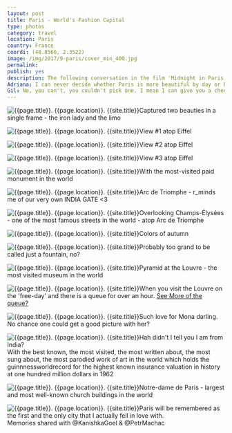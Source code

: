 ```yaml
---
layout: post
title: Paris - World's Fashion Capital
type: photos
category: travel
location: Paris
country: France
coordi: (48.8566, 2.3522)
image: /img/2017/9-paris/cover_min_400.jpg 
permalink: 
publish: yes
description: The following conversation in the film 'Midnight in Paris' aptly summarises my feelings about Paris - the most visited city in the world<br>
Adriana: I can never decide whether Paris is more beautiful by day or by night. <br>
Gil: No, you can't, you couldn't pick one. I mean I can give you a checkmate argument for each side. You know, I sometimes think, how is anyone ever gonna come up with a book, or a painting, or a symphony, or a sculpture that can compete with a great city. You can't. Because you look around and every street, every boulevard, is its own special art form and when you think that in the cold, violent, meaningless universe that Paris exists, these lights, I mean come on, there's nothing happening on Jupiter or Neptune, but from way out in space you can see these lights, the cafés, people drinking and singing. For all we know, Paris is the hottest spot in the universe.
---
```

<!-- http://compressjpeg.com -->
<!-- http://compressimage.toolur.com/ 1024, 400-->
<p class="center"><img src="{{site.baseurl}}/img/2017/9-paris/cover_min.jpg" alt="{{page.title}}. {{page.location}}. {{site.title}}" title="{{page.title}}">Captured two beauties in a single frame - the iron lady and the limo</p>

<p class="center"><img src="{{site.baseurl}}/img/2017/9-paris/2_min.jpg" alt="{{page.title}}. {{page.location}}. {{site.title}}" title="{{page.title}}">View #1 atop Eiffel</p>

<p class="center"><img src="{{site.baseurl}}/img/2017/9-paris/3_min.jpg" alt="{{page.title}}. {{page.location}}. {{site.title}}" title="{{page.title}}">View #2 atop Eiffel</p>

<p class="center"><img src="{{site.baseurl}}/img/2017/9-paris/4_min.jpg" alt="{{page.title}}. {{page.location}}. {{site.title}}" title="{{page.title}}">View #3 atop Eiffel</p>

<p class="center"><img src="{{site.baseurl}}/img/2017/9-paris/5_min.jpg" alt="{{page.title}}. {{page.location}}. {{site.title}}" title="{{page.title}}">With the most-visited paid monument in the world</p>

<p class="center"><img src="{{site.baseurl}}/img/2017/9-paris/6_min.jpg" alt="{{page.title}}. {{page.location}}. {{site.title}}" title="{{page.title}}">Arc de Triomphe - r_minds me of our very own INDIA GATE <3</p>

<p class="center"><img src="{{site.baseurl}}/img/2017/9-paris/7_min.jpg" alt="{{page.title}}. {{page.location}}. {{site.title}}" title="{{page.title}}">Overlooking Champs-Élysées - one of the most famous streets in the world - atop Arc de Triomphe </p>

<p class="center"><img src="{{site.baseurl}}/img/2017/9-paris/8_min.jpg" alt="{{page.title}}. {{page.location}}. {{site.title}}" title="{{page.title}}">Colors of autumn</p>

<p class="center"><img src="{{site.baseurl}}/img/2017/9-paris/9_min.jpg" alt="{{page.title}}. {{page.location}}. {{site.title}}" title="{{page.title}}">Probably too grand to be called just a fountain, no?</p>

<p class="center"><img src="{{site.baseurl}}/img/2017/9-paris/10_min.jpg" alt="{{page.title}}. {{page.location}}. {{site.title}}" title="{{page.title}}">Pyramid at the Louvre - the most visited museum in the world</p>

<p class="center"><img src="{{site.baseurl}}/img/2017/9-paris/11_min.jpg" alt="{{page.title}}. {{page.location}}. {{site.title}}" title="{{page.title}}">When you visit the Louvre on the 'free-day' and there is a queue for over an hour. <a href="https://www.instagram.com/p/BZspxHPnGfJ/?hl=en&taken-by=goelrohan" target="_blank">See More of the queue?</a></p>

<p class="center"><img src="{{site.baseurl}}/img/2017/9-paris/12_min.jpg" alt="{{page.title}}. {{page.location}}. {{site.title}}" title="{{page.title}}">Such love for Mona darling. No chance one could get a good picture with her?</p>

<p class="center"><img src="{{site.baseurl}}/img/2017/9-paris/13_min.jpg" alt="{{page.title}}. {{page.location}}. {{site.title}}" title="{{page.title}}">Hah didn't I tell you I am from India?<br> With the best known, the most visited, the most written about, the most sung about, the most parodied work of art in the world which holds the guinnnessworldrecord for the highest known insurance valuation in history at one hundred million dollars in 1962</p>

<p class="center"><img src="{{site.baseurl}}/img/2017/9-paris/14_min.jpg" alt="{{page.title}}. {{page.location}}. {{site.title}}" title="{{page.title}}">Notre-dame de Paris - largest and most well-known church buildings in the world</p>

<p class="center"><img src="{{site.baseurl}}/img/2017/9-paris/15_min.jpg" alt="{{page.title}}. {{page.location}}. {{site.title}}" title="{{page.title}}">Paris will be remembered as the first and the only city that I actually fell in love with.<br>Memories shared with @KanishkaGoel &amp; @PetrMachac</p>
